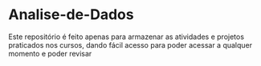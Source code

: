 # Analise-de-Dados

Este repositório é feito apenas para armazenar as atividades e projetos praticados nos cursos, 
dando fácil acesso para poder acessar a qualquer momento e poder revisar
